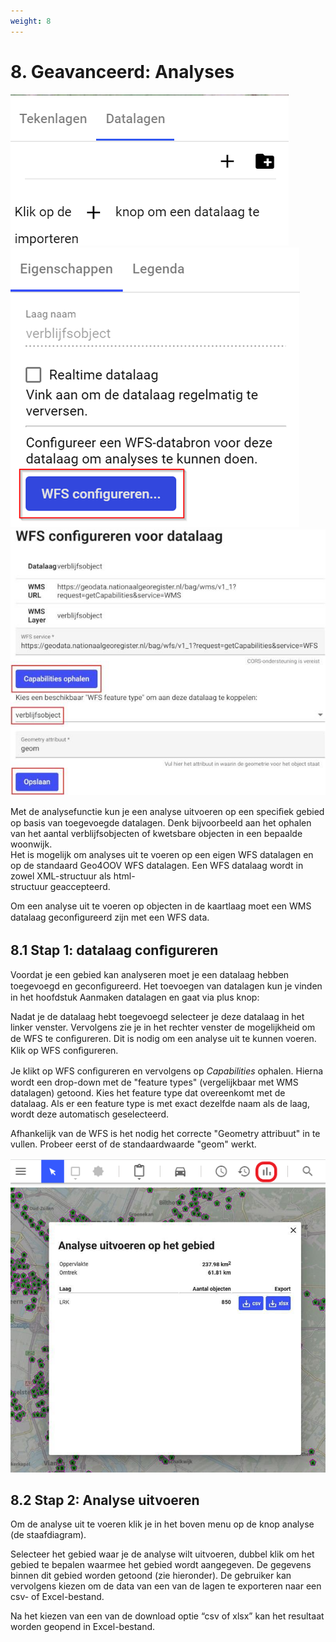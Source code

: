 ```yaml
---
weight: 8
---
```


# 8. Geavanceerd: Analyses 

![](images/lcms-plot-handleiding-38_2.png)
![](images/lcms-plot-handleiding-38_3.png)
![](images/lcms-plot-handleiding-38_4.jpg)


 
Met de analysefunctie kun je een analyse uitvoeren op een speciﬁek gebied op basis van 
toegevoegde datalagen. Denk bijvoorbeeld aan het ophalen van het aantal verblijfsobjecten 
of kwetsbare objecten in een bepaalde woonwijk.  
Het is mogelijk om analyses uit te voeren op een eigen WFS datalagen en op de standaard 
Geo4OOV WFS datalagen. Een WFS datalaag wordt in zowel XML-structuur als html-  
structuur geaccepteerd. 
 
Om een analyse uit te voeren op objecten in de kaartlaag moet een WMS datalaag 
geconﬁgureerd zijn met een WFS data. 

## 8.1  Stap 1: datalaag conﬁgureren 

Voordat je een gebied kan analyseren moet je een 
datalaag hebben toegevoegd en geconﬁgureerd. 
Het toevoegen van datalagen kun je vinden in het 
hoofdstuk Aanmaken datalagen en gaat via plus 
knop: 
 
Nadat je de datalaag hebt toegevoegd selecteer je 
deze datalaag in het linker venster. Vervolgens zie 
je in het rechter venster de mogelijkheid om de 
WFS te conﬁgureren. Dit is nodig om een analyse 
uit te kunnen voeren. Klik op WFS conﬁgureren. 
 
Je klikt op WFS conﬁgureren en vervolgens op 
_Capabilities_ ophalen. Hierna wordt een drop-down 
met de "feature types" (vergelijkbaar met WMS 
datalagen) getoond. Kies het feature type dat 
overeenkomt met de datalaag. Als er een feature 
type is met exact dezelfde naam als de laag, wordt 
deze automatisch geselecteerd. 
 
Afhankelijk van de WFS is het nodig het 
correcte "Geometry attribuut" in te vullen. 
Probeer eerst of de standaardwaarde 
"geom" werkt. 


![](images/lcms-plot-handleiding-39_2.png)  
![](images/lcms-plot-handleiding-39_3.jpg)  

## 8.2  Stap 2: Analyse uitvoeren 

Om de analyse uit te voeren klik je in het boven menu op de knop analyse (de staafdiagram). 
 
Selecteer het gebied waar je de analyse wilt uitvoeren, dubbel klik om het gebied te bepalen waarmee het gebied wordt aangegeven. De gegevens binnen dit gebied worden getoond (zie hieronder). De gebruiker kan vervolgens kiezen om de data van een van de lagen te exporteren naar een csv- of Excel-bestand. 
 
Na het kiezen van een van de download optie “csv of xlsx” kan het resultaat worden geopend in Excel-bestand. 
